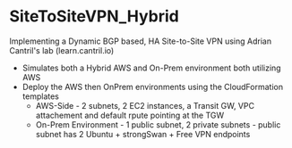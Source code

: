 # SiteToSiteVPN_Hybrid
Implementing a Dynamic BGP based, HA Site-to-Site VPN using Adrian Cantril's lab (learn.cantril.io)
- Simulates both a Hybrid AWS and On-Prem environment both utilizing AWS
- Deploy the AWS then OnPrem environments using the CloudFormation templates
    - AWS-Side - 2 subnets, 2 EC2 instances, a Transit GW, VPC attachement and default rpute pointing at the TGW
    - On-Prem Environment - 1 public subnet, 2 private subnets - public subnet has 2 Ubuntu + strongSwan + Free VPN endpoints
